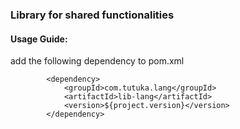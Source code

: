 ### Library for shared functionalities

#### Usage Guide: 

add the following dependency to pom.xml 


```
		<dependency>
			<groupId>com.tutuka.lang</groupId>
			<artifactId>lib-lang</artifactId>
			<version>${project.version}</version>
		</dependency>
```
